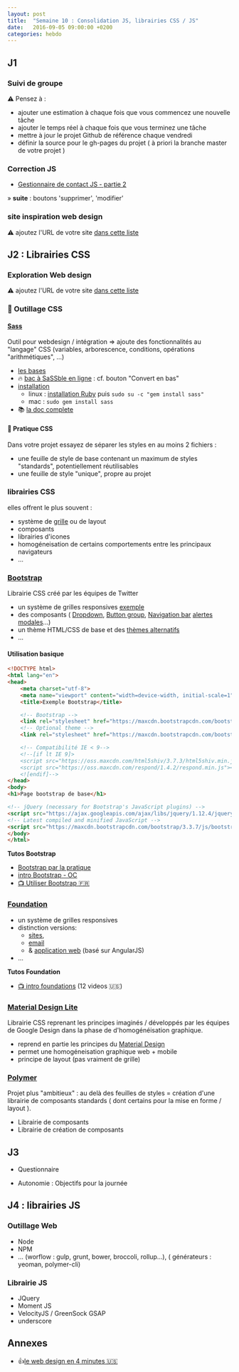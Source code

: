 ```yaml
---
layout: post
title:  "Semaine 10 : Consolidation JS, librairies CSS / JS"
date:   2016-09-05 09:00:00 +0200
categories: hebdo
---
```


## J1

### Suivi de groupe

:warning: Pensez à :  

- ajouter une estimation à chaque fois que vous commencez une nouvelle tâche
- ajouter le temps réel à chaque fois que vous terminez une tâche
- mettre à jour le projet Github de référence chaque vendredi
- définir la source pour le gh-pages du projet ( à priori la branche master de votre projet )

### Correction JS

- [Gestionnaire de contact JS - partie 2](http://jsbin.com/yamohot/6/edit?js,output)

» **suite** : boutons 'supprimer', 'modifier' 

### site inspiration web design

:warning: ajoutez l'URL de votre site [dans cette liste](https://docs.google.com/spreadsheets/d/1YHbAiwlaQeCCtKHWmZs7Hkf9-jM5oHP__4iQGXxB5aY/edit?usp=sharing)

## J2 : Librairies CSS

### Exploration Web design

:warning: ajoutez l'URL de votre site [dans cette liste](https://docs.google.com/spreadsheets/d/1YHbAiwlaQeCCtKHWmZs7Hkf9-jM5oHP__4iQGXxB5aY/edit?usp=sharing)

### :wrench: Outillage CSS

#### [Sass](http://sass-lang.com)
 
Outil pour webdesign / intégration => ajoute des fonctionnalités au "langage" CSS (variables, arborescence, conditions, opérations "arithmétiques", ...)

- [les bases](http://sass-lang.com/guide)
- :fire: [bac à SaSSble en ligne](http://sass.js.org) : cf. bouton "Convert en bas"
- [installation](http://sass-lang.com/install)
  - linux : [installation Ruby](https://gorails.com/setup/ubuntu/16.04) puis `sudo su -c "gem install sass"` 
  - mac : `sudo gem install sass` 
- :books: [la doc complete](http://sass-lang.com/guide)

#### :art: Pratique CSS

Dans votre projet essayez de séparer les styles en au moins 2 fichiers :

- une feuille de style de base contenant un maximum de styles "standards", potentiellement réutilisables
- une feuille de style "unique", propre au projet

### librairies CSS

elles offrent le plus souvent :

- système de [grille](http://www.opentuto.com/comprendre-le-concept-de-grille-dans-le-webdesign/) ou de layout
- composants
- librairies d'icones
- homogéneisation de certains comportements entre les principaux navigateurs
- ...

### [Bootstrap](http://getbootstrap.com/)

Librairie CSS créé par les équipes de Twitter

- un système de grilles responsives [exemple]({{site.url}}/exemples/bootstrap/bootstrap-grille.html)
- des composants ( [Dropdown](http://getbootstrap.com/components/#dropdowns),
[Button group](http://getbootstrap.com/components/#btn-groups), [Navigation bar](http://getbootstrap.com/components/#navbar)
[alertes modales](http://getbootstrap.com/javascript/#modals)...)
- un thème HTML/CSS de base et des [thèmes alternatifs](https://bootswatch.com/)
- ...

#### Utilisation basique

```html
<!DOCTYPE html>
<html lang="en">
<head>
    <meta charset="utf-8">
    <meta name="viewport" content="width=device-width, initial-scale=1">
    <title>Exemple Bootstrap</title>

    <!-- Bootstrap -->
    <link rel="stylesheet" href="https://maxcdn.bootstrapcdn.com/bootstrap/3.3.7/css/bootstrap.min.css" integrity="sha384-BVYiiSIFeK1dGmJRAkycuHAHRg32OmUcww7on3RYdg4Va+PmSTsz/K68vbdEjh4u" crossorigin="anonymous">
    <!-- Optional theme -->
    <link rel="stylesheet" href="https://maxcdn.bootstrapcdn.com/bootstrap/3.3.7/css/bootstrap-theme.min.css" integrity="sha384-rHyoN1iRsVXV4nD0JutlnGaslCJuC7uwjduW9SVrLvRYooPp2bWYgmgJQIXwl/Sp" crossorigin="anonymous">

    <!-- Compatibilité IE < 9-->
    <!--[if lt IE 9]>
    <script src="https://oss.maxcdn.com/html5shiv/3.7.3/html5shiv.min.js"></script>
    <script src="https://oss.maxcdn.com/respond/1.4.2/respond.min.js"></script>
    <![endif]-->
</head>
<body>
<h1>Page bootstrap de base</h1>

<!-- jQuery (necessary for Bootstrap's JavaScript plugins) -->
<script src="https://ajax.googleapis.com/ajax/libs/jquery/1.12.4/jquery.min.js"></script>
<!-- Latest compiled and minified JavaScript -->
<script src="https://maxcdn.bootstrapcdn.com/bootstrap/3.3.7/js/bootstrap.min.js" integrity="sha384-Tc5IQib027qvyjSMfHjOMaLkfuWVxZxUPnCJA7l2mCWNIpG9mGCD8wGNIcPD7Txa" crossorigin="anonymous"></script>
</body>
</html>
```

**Tutos Bootstrap**

- [Bootstrap par la pratique](http://www.opentuto.com/informatique/maitriser-bootstrap-3-par-la-pratique/)
- [intro Bootstrap - OC](https://openclassrooms.com/courses/prenez-en-main-bootstrap)
- [:tv: Utiliser Bootstrap :fr:](http://www.grafikart.fr/tutoriels/html-css/bootstrap-twitter-182)
  
### [Foundation](http://foundation.zurb.com)

- un système de grilles responsives
- distinction versions:
  - [sites](http://foundation.zurb.com/sites.html),
  - [email](http://foundation.zurb.com/emails.html)
  - & [application web](http://foundation.zurb.com/apps.html) (basé sur AngularJS) 
- ...

**Tutos Foundation**

- [:tv: intro foundations](https://www.youtube.com/watch?v=2QcpR6cHpnk&list=PL6oNLEZTnXsg2f3scFapWJsjywyMKpsF9) (12 videos :us:)

### [Material Design Lite](https://getmdl.io)

Librairie CSS reprenant les principes imaginés / développés par les équipes de Google Design dans la phase de d'homogénéisation graphique.
  
- reprend en partie les principes du [Material Design](https://material.google.com) 
- permet une homogéneisation graphique web + mobile
- principe de layout (pas vraiment de grille) 


### [Polymer](https://www.polymer-project.org)

Projet plus "ambitieux" : au delà des feuilles de styles = création d'une librairie de composants standards ( dont certains pour la mise en forme / layout ).

- Librairie de composants 
- Librairie de création de composants 


## J3

- Questionnaire

- Autonomie : Objectifs pour la journée

## J4 : librairies JS

### Outillage Web

- Node
- NPM
- ... (worflow : gulp, grunt, bower, broccoli, rollup...), ( générateurs : yeoman, polymer-cli)

### Librairie JS

- JQuery
- Moment JS
- VelocityJS / GreenSock GSAP
- underscore 

## Annexes

- :+1:[le web design en 4 minutes :us:](http://jgthms.com/web-design-in-4-minutes/)